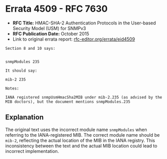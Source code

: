 # Errata 4509 - RFC 7630

- **RFC Title:** HMAC-SHA-2 Authentication Protocols in the User-based Security Model (USM) for SNMPv3
- **RFC Publication Date:** October 2015
- Link to original errata report: [rfc-editor.org/errata/eid4509](https://www.rfc-editor.org/errata/eid4509)

```
Section 8 and 10 says:


snmpModules 235

It should say:

mib-2 235

Notes:

IANA registered snmpUsmHmacSha2MIB under mib-2.235 (as advised by the MIB doctors), but the document mentions snmpModules.235
```

## Explanation

The original text uses the incorrect module name `snmpModules` when referring to the IANA-registered MIB. The correct module name should be `mib-2`, reflecting the actual location of the MIB in the IANA registry. This inconsistency between the text and the actual MIB location could lead to incorrect implementation.
